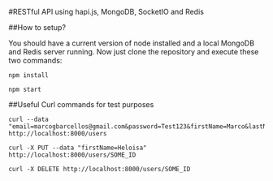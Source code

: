 #RESTful API using hapi.js, MongoDB, SocketIO and Redis

##How to setup?

You should have a current version of node installed and a local MongoDB and Redis server running. Now just clone the repository and execute these two commands:

``` 
npm install

npm start
```
##Useful Curl commands for test purposes

``` 
curl --data "email=marcogbarcellos@gmail.com&password=Test123&firstName=Marco&lastName=Gabriel" http://localhost:8000/users

curl -X PUT --data "firstName=Heloisa" http://localhost:8000/users/SOME_ID

curl -X DELETE http://localhost:8000/users/SOME_ID
```